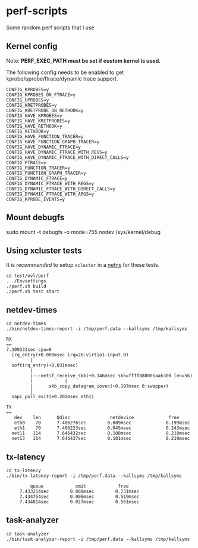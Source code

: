 # perf-scripts
Some random perf scripts that I use

## Kernel config
Note: **PERF_EXEC_PATH must be set if custom kernel is used.**

The following config needs to be enabled to get kprobe/uprobe/ftrace/dynamic trace support.
```
CONFIG_KPROBES=y
CONFIG_KPROBES_ON_FTRACE=y
CONFIG_UPROBES=y
CONFIG_KRETPROBES=y
CONFIG_KRETPROBE_ON_RETHOOK=y
CONFIG_HAVE_KPROBES=y
CONFIG_HAVE_KRETPROBES=y
CONFIG_HAVE_RETHOOK=y
CONFIG_RETHOOK=y
CONFIG_HAVE_FUNCTION_TRACER=y
CONFIG_HAVE_FUNCTION_GRAPH_TRACER=y
CONFIG_HAVE_DYNAMIC_FTRACE=y
CONFIG_HAVE_DYNAMIC_FTRACE_WITH_REGS=y
CONFIG_HAVE_DYNAMIC_FTRACE_WITH_DIRECT_CALLS=y
CONFIG_FTRACE=y
CONFIG_FUNCTION_TRACER=y
CONFIG_FUNCTION_GRAPH_TRACER=y
CONFIG_DYNAMIC_FTRACE=y
CONFIG_DYNAMIC_FTRACE_WITH_REGS=y
CONFIG_DYNAMIC_FTRACE_WITH_DIRECT_CALLS=y
CONFIG_DYNAMIC_FTRACE_WITH_ARGS=y
CONFIG_KPROBE_EVENTS=y
```


## Mount debugfs
sudo mount -t debugfs -o mode=755 nodev /sys/kernel/debug

## Using xcluster tests
It is *recommended* to setup `xcluster` in a
[netns](https://github.com/Nordix/xcluster/blob/master/doc/netns.md)
for these tests.

```
cd test/ovl/perf
. ./Envsettings
./perf.sh build
./perf.sh test start
```

## netdev-times
```
cd netdev-times
./bin/netdev-times-report -i /tmp/perf.data --kallsyms /tmp/kallsyms

RX
==
7.309333sec cpu=0
  irq_entry(+0.000msec irq=26:virtio1-input.0)
         |
  softirq_entry(+0.031msec)
         |
         |---netif_receive_skb(+0.146msec skb=ffff888005aa6300 len=56)
         |            |
         |      skb_copy_datagram_iovec(+0.197msec 0:swapper)
         |
  napi_poll_exit(+0.202msec eth1)

TX
==
   dev    len      Qdisc               netdevice             free
   eth0    70      7.406276sec        0.009msec             0.199msec
   eth1    70      7.406223sec        0.045msec             0.243msec
  net11   114      7.646432sec        0.108msec             0.210msec
  net13   114      7.646437sec        0.101msec             0.219msec
```

## tx-latency
```
cd tx-latency
./bin/tx-latency-report -i /tmp/perf.data --kallsyms /tmp/kallsyms

         queue            xmit            free
     7.433254sec        0.008msec        0.731msec
     7.434754sec        0.006msec        0.519msec
     7.434814sec        0.027msec        0.561msec
```

## task-analyzer
```
cd task-analyzer
./bin/task-analyzer-report -i /tmp/perf.data --kallsyms /tmp/kallsyms
